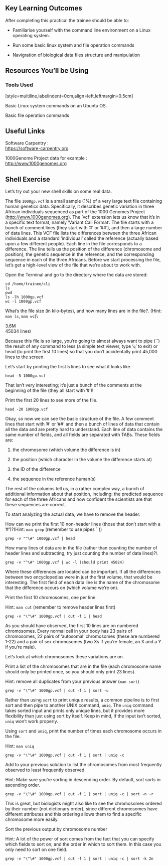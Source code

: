Key Learning Outcomes
---------------------

After completing this practical the trainee should be able to:

-   Familiarise yourself with the command line environment on a Linux
    operating system.

-   Run some basic linux system and file operation commands

-   Navigration of biological data files structure and manipulation

Resources You’ll be Using
-------------------------

### Tools Used

[style=multiline,labelindent=0cm,align=left,leftmargin=0.5cm]

Basic Linux system commands on an Ubuntu OS.

Basic file operation commands

Useful Links
------------

Software Carpentry
:   \
    <https://software-carpentry.org>

1000Genome Project data for example
:   \
    <http://www.1000genomes.org>

Shell Exercise
--------------

Let’s try out your new shell skills on some real data.

The file `1000gp.vcf` is a small sample (1%) of a very large text file
containing human genetics data. Specifically, it describes genetic
variation in three African individuals sequenced as part of the 1000
Genomes Project (<http://www.1000genomes.org>). The ’vcf’ extension lets
us know that it’s in a specific text format, namely ’Variant Call
Format’. The file starts with a bunch of comment lines (they start with
’\#’ or ’\#\#’), and then a large number of data lines. This VCF file
lists the differences between the three African individuals and a
standard ’individual’ called the reference (actually based upon a few
different people). Each line in the file corresponds to a difference.
The line tells us the position of the difference (chromosome and
position), the genetic sequence in the reference, and the corresponding
sequence in each of the three Africans. Before we start processing the
file, let’s get a high-level view of the file that we’re about to work
with.

Open the Terminal and go to the directory where the data are stored:

    cd /home/trainee/cli
    ls
    pwd
    ls -lh 1000gp.vcf
    wc -l 1000gp.vcf

What’s the file size (in kilo-bytes), and how many lines are in the
file?. (Hint: `man ls`, `man wc`)\

3.6M\
45034 lines\

Because this file is so large, you’re going to almost always want to
pipe (``) the result of any command to less (a simple text viewer, type
‘`q`’ to exit) or head (to print the first 10 lines) so that you don’t
accidentally print 45,000 lines to the screen.

Let’s start by printing the first 5 lines to see what it looks like.

    head -5 1000gp.vcf

That isn’t very interesting; it’s just a bunch of the comments at the
beginning of the file (they all start with ’\#’)!

Print the first 20 lines to see more of the file.

    head -20 1000gp.vcf

Okay, so now we can see the basic structure of the file. A few comment
lines that start with ’\#’ or ’\#\#’ and then a bunch of lines of data
that contain all the data and are pretty hard to understand. Each line
of data contains the same number of fields, and all fields are separated
with TABs. These fields are:

1.  the chromosome (which volume the difference is in)

2.  the position (which character in the volume the difference starts
    at)

3.  the ID of the difference

4.  the sequence in the reference human(s)

The rest of the columns tell us, in a rather complex way, a bunch of
additional information about that position, including: the predicted
sequence for each of the three Africans and how confident the scientists
are that these sequences are correct.

To start analyzing the actual data, we have to remove the header.

How can we print the first 10 non-header lines (those that don’t start
with a ’\#’)?(Hint: `man grep` (remember to use pipes ``))

    grep -v "^\#" 1000gp.vcf | head  

How many lines of data are in the file (rather than counting the number
of header lines and subtracting, try just counting the number of data
lines)?\

    grep -v "^\#" 1000gp.vcf | wc -l (should print 45024)

Where these differences are located can be important. If all the
differences between two encyclopedias were in just the first volume,
that would be interesting. The first field of each data line is the name
of the chromosome that the difference occurs on (which volume we’re on).

Print the first 10 chromosomes, one per line.

Hint: `man cut` (remember to remove header lines first)

    grep -v "\^\#" 1000gp.vcf | cut -f 1 | head

As you should have observed, the first 10 lines are on numbered
chromosomes. Every normal cell in your body has 23 pairs of chromosomes,
22 pairs of ‘autosomal’ chromosomes (these are numbered 1-22) and a pair
of sex chromosomes (two Xs if you’re female, an X and a Y if you’re
male).

Let’s look at which chromosomes these variations are on.

Print a list of the chromosomes that are in the file (each chromosome
name should only be printed once, so you should only print 23 lines).

Hint: remove all duplicates from your previous answer (`man sort`)

    grep -v "\^\#" 1000gp.vcf | cut -f 1 | sort -u

Rather than using `sort` to print unique results, a common pipeline is
to first sort and then pipe to another UNIX command, `uniq`. The `uniq`
command takes sorted input and prints only unique lines, but it provides
more flexibility than just using sort by itself. Keep in mind, if the
input isn’t sorted, `uniq` won’t work properly.

Using `sort` and `uniq`, print the number of times each chromosome
occurs in the file.

Hint: `man uniq`

    grep -v "\^\#" 1000gp.vcf | cut -f 1 | sort | uniq -c

Add to your previous solution to list the chromosomes from most
frequently observed to least frequently observed.

Hint: Make sure you’re sorting in descending order. By default, sort
sorts in ascending order.

    grep -v "\^\#" 1000gp.vcf | cut -f 1 | sort | uniq -c | sort -n -r

This is great, but biologists might also like to see the chromosomes
ordered by their number (not dictionary order), since different
chromosomes have different attributes and this ordering allows them to
find a specific chromosome more easily.

Sort the previous output by chromosome number

Hint: A lot of the power of sort comes from the fact that you can
specify which fields to sort on, and the order in which to sort them. In
this case you only need to sort on one field.

    grep -v "\^\#" 1000gp.vcf | cut -f 1 | sort | uniq -c | sort -k 2n
